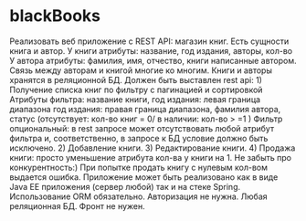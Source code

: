 # blackBooks
Реализовать веб приложение с REST API: магазин книг. Есть сущности книга и автор. У книги атрибуты:  название, год издания, авторы, кол-во У автора атрибуты: фамилия, имя, отчество, книги написанные автором. Связь между авторам и книгой многие ко многим. Книги и авторы хранятся в реляционной БД. Должен быть выставлен rest api: 1) Получение списка книг по фильтру с пагинацией и сортировкой Атрибуты фильтра: название книги, год издания: левая граница диапазона год издания: правая граница диапазона, фамилия автора, статус (отсутствует: кол-во книг = 0/ в наличии: кол-во > =1 ) Фильтр опциональный: в rest запросе может отсутствовать любой атрибут фильтра и,  соответственно, в запросе к БД условие должно быть исключено. 2) Добавление книги. 3) Редактирование книги. 4) Продажа книги: просто уменьшение атрибута кол-ва у книги на 1.  Не забыть про конкурентность:)  При попытке продать книгу с нулевым кол-вом выдается ошибка.  Приложение может быть реализовано как в виде Java EE  приложения (сервер любой) так и на стеке Spring. Использование ORM обязательно. Авторизация не нужна. Любая реляционная БД. Фронт не нужен.
